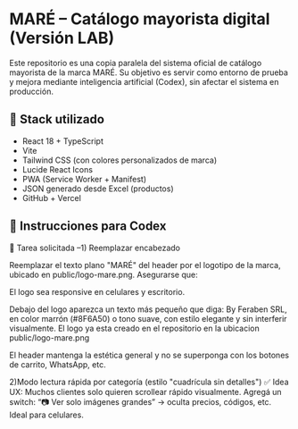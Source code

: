 # MARÉ – Catálogo mayorista digital (Versión LAB)

Este repositorio es una copia paralela del sistema oficial de catálogo mayorista de la marca MARÉ. Su objetivo es servir como entorno de prueba y mejora mediante inteligencia artificial (Codex), sin afectar el sistema en producción.

## 🔧 Stack utilizado

- React 18 + TypeScript
- Vite
- Tailwind CSS (con colores personalizados de marca)
- Lucide React Icons
- PWA (Service Worker + Manifest)
- JSON generado desde Excel (productos)
- GitHub + Vercel

## 🧠 Instrucciones para Codex

🧾 Tarea solicitada –1) Reemplazar encabezado

Reemplazar el texto plano "MARÉ" del header por el logotipo de la marca, ubicado en public/logo-mare.png. Asegurarse que:

El logo sea responsive en celulares y escritorio.

Debajo del logo aparezca un texto más pequeño que diga: By Feraben SRL, en color marrón (#8F6A50) o tono suave, con estilo elegante y sin interferir visualmente.
El logo ya esta creado en el repositorio en la ubicacion public/logo-mare.png

El header mantenga la estética general y no se superponga con los botones de carrito, WhatsApp, etc.

2)Modo lectura rápida por categoría (estilo "cuadrícula sin detalles") 
✅ Idea UX:
Muchos clientes solo quieren scrollear rápido visualmente.
Agregá un switch: “📷 Ver solo imágenes grandes” → oculta precios, códigos, etc.
Ideal para celulares.
